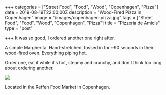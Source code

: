 +++
categories = ["Street Food", "Food", "Wood", "Copenhagen", "Pizza"]
date = 2019-08-19T22:00:00Z
description = "Wood-Fired Pizza in Copenhagen"
image = "/images/copenhagen-pizza.jpg"
tags = ["Street Food", "Food", "Wood", "Copenhagen", "Pizza"]
title = "Pizzeria de Amicis"
type = "post"

+++
It was so good, I ordered another one right after.

A simple Margherita. Hand-stretched, tossed in for \~90 seconds in their wood-fired oven. Everything piping hot.

Order one, eat it while it's hot, steamy and crunchy, and don't think too long about ordering another.

![](/images/copenhagen-pizza-1.jpg)

Located in the Reffen Food Market in Copenhagen.